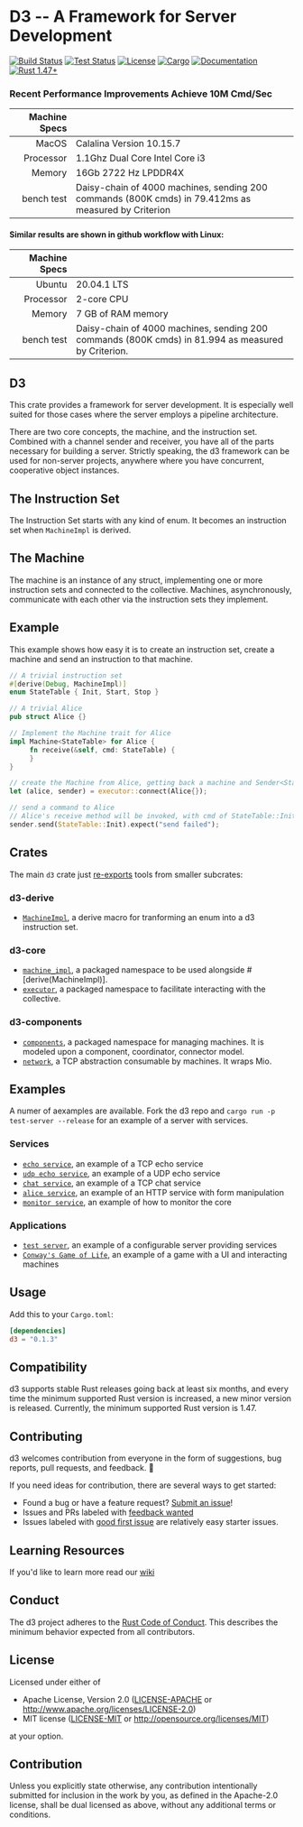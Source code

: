 # D3 -- A Framework for Server Development

[![Build Status](https://github.com/BruceBrown/d3/workflows/Rust/badge.svg)](
https://github.com/brucebrown/d3/actions)
[![Test Status](https://github.com/BruceBrown/d3/workflows/Tests/badge.svg)](
https://github.com/brucebrown/d3/actions)
[![License](https://img.shields.io/badge/license-MIT%20OR%20Apache--2.0-blue.svg)](
https://github.com/BruceBrown/d3#license)
[![Cargo](https://img.shields.io/crates/v/d3.svg)](
https://crates.io/crates/d3)
[![Documentation](https://docs.rs/d3/badge.svg)](
https://docs.rs/d3)
[![Rust 1.47+](https://img.shields.io/badge/rust-1.47+-color.svg)](
https://www.rust-lang.org)

### Recent Performance Improvements Achieve 10M Cmd/Sec
|Machine Specs | |
|---------:|-----------------|
|MacOS | Calalina Version 10.15.7 |
|Processor | 1.1Ghz Dual Core Intel Core i3 |
|Memory | 16Gb 2722 Hz LPDDR4X |
|bench test| Daisy-chain of 4000 machines, sending 200 commands (800K cmds) in 79.412ms as measured by Criterion |

#### Similar results are shown in github workflow with Linux:
|Machine Specs | |
|---------:|-----------------|
|Ubuntu | 20.04.1 LTS
|Processor | 2-core CPU
|Memory | 7 GB of RAM memory
|bench test| Daisy-chain of 4000 machines, sending 200 commands  (800K cmds) in 81.994 as measured by Criterion.

## D3
This crate provides a framework for server development. It is especially
well suited for those cases where the server employs a pipeline architecture.

There are two core concepts, the machine, and the instruction set. Combined
with a channel sender and receiver, you have all of the parts necessary for
building a server. Strictly speaking, the d3 framework can be used for non-server
projects, anywhere where you have concurrent, cooperative object instances.


## The Instruction Set
The Instruction Set starts with any kind of enum. It becomes an instruction set
when `MachineImpl` is derived.

## The Machine
The machine is an instance of any struct, implementing one or more instruction sets
and connected to the collective. Machines, asynchronously, communicate with each
other via the instruction sets they implement.

## Example
This example shows how easy it is to create an instruction set, create a machine
and send an instruction to that machine.
``` rust
// A trivial instruction set
#[derive(Debug, MachineImpl)]
enum StateTable { Init, Start, Stop }

// A trivial Alice
pub struct Alice {}

// Implement the Machine trait for Alice
impl Machine<StateTable> for Alice {
     fn receive(&self, cmd: StateTable) {
     }
}

// create the Machine from Alice, getting back a machine and Sender<StateTable>.
let (alice, sender) = executor::connect(Alice{});

// send a command to Alice
// Alice's receive method will be invoked, with cmd of StateTable::Init.
sender.send(StateTable::Init).expect("send failed");
```

## Crates
The main `d3` crate just [re-exports](src/lib.rs) tools from smaller subcrates:
### d3-derive
* [`MachineImpl`](d3-derive), a derive macro for tranforming an enum into a d3 instruction set.
### d3-core
* [`machine_impl`](d3-core), a packaged namespace to be used alongside <quote>#[derive(MachineImpl)]</quote>.
* [`executor`](d3-core), a packaged namespace to facilitate interacting with the collective.
### d3-components
* [`components`](d3-components), a packaged namespace for managing machines. It is modeled upon a component, coordinator, connector model.
* [`network`](d3-components), a TCP abstraction consumable by machines. It wraps Mio.

## Examples
A numer of aexamples are available. Fork the d3 repo and `cargo run -p test-server --release` for an example of a server with services.

### Services
* [`echo service`](examples/echo-service), an example of a TCP echo service
* [`udp echo service`](examples/udp-echo-service), an example of a UDP echo service
* [`chat service`](examples/chat-service), an example of a TCP chat service
* [`alice service`](examples/alice-service), an example of an HTTP service with form manipulation
* [`monitor service`](examples/monitor-service), an example of how to monitor the core

### Applications
* [`test server`](examples/test-server), an example of a configurable server providing services
* [`Conway's Game of Life`](examples/d3-life), an example of a game with a UI and interacting machines

## Usage

Add this to your `Cargo.toml`:

```toml
[dependencies]
d3 = "0.1.3"
```

## Compatibility

d3 supports stable Rust releases going back at least six months,
and every time the minimum supported Rust version is increased, a new minor
version is released. Currently, the minimum supported Rust version is 1.47.

## Contributing

d3 welcomes contribution from everyone in the form of suggestions, bug reports,
pull requests, and feedback. 💛

If you need ideas for contribution, there are several ways to get started:
* Found a bug or have a feature request?
[Submit an issue](https://github.com/brucebrown/d3/issues/new)!
* Issues and PRs labeled with
[feedback wanted](https://github.com/brucebrown/d3/issues?utf8=%E2%9C%93&q=is%3Aopen+sort%3Aupdated-desc+label%3A%22feedback+wanted%22+)
* Issues labeled with
  [good first issue](https://github.com/brucebrown/d3/issues?q=is%3Aissue+is%3Aopen+sort%3Aupdated-desc+label%3A%22good+first+issue%22)
  are relatively easy starter issues.

## Learning Resources

If you'd like to learn more read our [wiki](https://github.com/brucebrown/d3/wiki)

## Conduct

The d3 project adheres to the
[Rust Code of Conduct](https://github.com/rust-lang/rust/blob/master/CODE_OF_CONDUCT.md).
This describes the minimum behavior expected from all contributors.

## License

Licensed under either of

 * Apache License, Version 2.0 ([LICENSE-APACHE](LICENSE-APACHE) or http://www.apache.org/licenses/LICENSE-2.0)
 * MIT license ([LICENSE-MIT](LICENSE-MIT) or http://opensource.org/licenses/MIT)

at your option.


## Contribution

Unless you explicitly state otherwise, any contribution intentionally submitted
for inclusion in the work by you, as defined in the Apache-2.0 license, shall be
dual licensed as above, without any additional terms or conditions.
